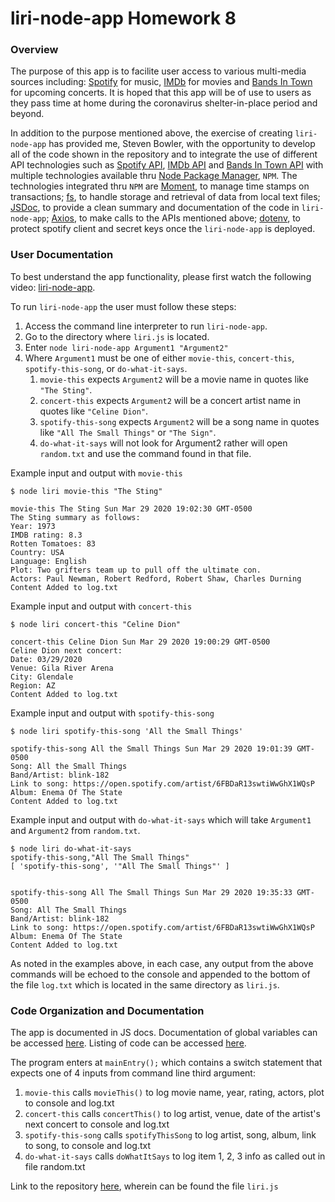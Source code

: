 # liri-node-app    Homework 8

### Overview

The purpose of this app is to facilite user access to various multi-media sources including: [Spotify](https://www.spotify.com) for music, [IMDb](https://www.imdb.com) for movies and [Bands In Town](https://www.artists.bandsintown.com) for upcoming concerts.   It is hoped that this app will be of use to users as they pass time at home during the coronavirus shelter-in-place period and beyond.

In addition to the purpose mentioned above, the exercise of creating `liri-node-app` has provided me, Steven Bowler, with the opportunity to develop all of the code shown in the repository and to integrate the use of different API technologies such as [Spotify API](https://www.npmjs.com/package/node-spotify-api), [IMDb API](https://www.omdbapi.com) and [Bands In Town API](https://www.artists.bandsintown.com/bandsintown-api) with multiple technologies available thru [Node Package Manager](https://www.npmjs.com/), `NPM`.  The technologies integrated thru `NPM` are [Moment](https://www.npmjs.com/package/moment), to manage time stamps on transactions; [fs](https://www.npmjs.com/package/fs), to handle storage and retrieval of data from local text files; [JSDoc](https://www.npmjs.com/package/jsdoc), to provide a clean summary and documentation of the code in `liri-node-app`; [Axios](https://www.npmjs.com/package/axios), to make calls to the APIs mentioned above; [dotenv](https://www.npmjs.com/package/dotenv), to protect spotify client and secret keys once the `liri-node-app` is deployed.

### User Documentation

To best understand the app functionality, please first watch the following video: [liri-node-app](https://drive.google.com/file/d/1xYe_HSt5oGko6M5N6QDX_tcd60staga1/view).

To run `liri-node-app` the user must follow these steps:

1. Access the command line interpreter to run `liri-node-app`.
2. Go to the directory where `liri.js` is located.
3. Enter `node liri-node-app Argument1 "Argument2"`
4. Where `Argument1` must be one of either `movie-this`, `concert-this`, `spotify-this-song`, or `do-what-it-says`.
    1. `movie-this` expects `Argument2` will be a movie name in quotes like `"The Sting"`.
    2. `concert-this` expects `Argument2` will be a concert artist name in quotes like `"Celine Dion"`.
    3. `spotify-this-song` expects `Argument2` will be a song name in quotes like `"All The Small Things"` or `"The Sign"`.
    4. `do-what-it-says` will not look for Argument2 rather will open `random.txt` and use the command found in that file.


Example input and output with `movie-this`
````
$ node liri movie-this "The Sting"

movie-this The Sting Sun Mar 29 2020 19:02:30 GMT-0500
The Sting summary as follows:
Year: 1973
IMDB rating: 8.3
Rotten Tomatoes: 83
Country: USA
Language: English
Plot: Two grifters team up to pull off the ultimate con.
Actors: Paul Newman, Robert Redford, Robert Shaw, Charles Durning
Content Added to log.txt
````

Example input and output with `concert-this`
````
$ node liri concert-this "Celine Dion"

concert-this Celine Dion Sun Mar 29 2020 19:00:29 GMT-0500
Celine Dion next concert:
Date: 03/29/2020
Venue: Gila River Arena
City: Glendale
Region: AZ
Content Added to log.txt
````

Example input and output with `spotify-this-song`
````
$ node liri spotify-this-song 'All the Small Things'

spotify-this-song All the Small Things Sun Mar 29 2020 19:01:39 GMT-0500
Song: All the Small Things
Band/Artist: blink-182
Link to song: https://open.spotify.com/artist/6FBDaR13swtiWwGhX1WQsP
Album: Enema Of The State
Content Added to log.txt
````

Example input and output with `do-what-it-says` which will take `Argument1` and `Argument2` from `random.txt`.
````
$ node liri do-what-it-says
spotify-this-song,"All The Small Things"
[ 'spotify-this-song', '"All The Small Things"' ]


spotify-this-song All The Small Things Sun Mar 29 2020 19:35:33 GMT-0500
Song: All The Small Things
Band/Artist: blink-182
Link to song: https://open.spotify.com/artist/6FBDaR13swtiWwGhX1WQsP
Album: Enema Of The State
Content Added to log.txt
````

As noted in the examples above, in each case, any output from the above commands will be echoed to the console and appended to the bottom of the file `log.txt` which is located in the same directory as `liri.js`.



### Code Organization and Documentation

The app is documented in JS docs.  Documentation of global variables can be accessed [here](https://stevenbowler.github.io/liri-node-app/docs/global.html).  Listing of code can be accessed [here](https://stevenbowler.github.io/liri-node-app/docs/liri.js.html).

The program enters at `mainEntry();` which contains a switch statement that expects one of 4 inputs from command line third argument:
1. `movie-this` calls `movieThis()` to log movie name, year, rating, actors, plot to console and log.txt
2. `concert-this` calls `concertThis()` to log artist, venue, date of the artist's next concert to console and log.txt
3. `spotify-this-song` calls `spotifyThisSong` to log artist, song, album, link to song, to console and log.txt
4. `do-what-it-says` calls `doWhatItSays` to log item 1, 2, 3 info as called out in file random.txt

Link to the repository [here](https://github.com/stevenbowler/liri-node-app/), wherein can be found the file `liri.js`





